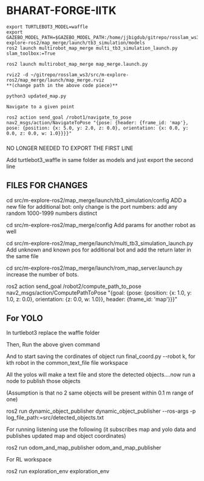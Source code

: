 # BHARAT-FORGE-IITK

```
export TURTLEBOT3_MODEL=waffle
export GAZEBO_MODEL_PATH=$GAZEBO_MODEL_PATH:/home/jjbigdub/gitrepo/rosslam_ws3/src/m-explore-ros2/map_merge/launch/tb3_simulation/models
ros2 launch multirobot_map_merge multi_tb3_simulation_launch.py slam_toolbox:=True

ros2 launch multirobot_map_merge map_merge.launch.py

rviz2 -d ~/gitrepo/rosslam_ws3/src/m-explore-ros2/map_merge/launch/map_merge.rviz
**(change path in the above code piece)**

python3 updated_map.py

Navigate to a given point

ros2 action send_goal /robot1/navigate_to_pose nav2_msgs/action/NavigateToPose "{pose: {header: {frame_id: 'map'}, pose: {position: {x: 5.0, y: 2.0, z: 0.0}, orientation: {x: 0.0, y: 0.0, z: 0.0, w: 1.0}}}}"
```
###
NO LONGER NEEDED TO EXPORT THE FIRST LINE

Add turtlebot3_waffle in same folder as models and just export the second line
###

## FILES FOR CHANGES

cd src/m-explore-ros2/map_merge/launch/tb3_simulation/config
ADD a new file for additional bot:
only change is the port numbers: add any random 1000-1999 numbers distinct

cd src/m-explore-ros2/map_merge/config
Add params for another robot as well

cd src/m-explore-ros2/map_merge/launch/multi_tb3_simulation_launch.py
Add unknown and known pos for additional bot and add the return later in the same file

cd src/m-explore-ros2/map_merge/launch/rom_map_server.launch.py
increase the number of bots.

ros2 action send_goal /robot2/compute_path_to_pose nav2_msgs/action/ComputePathToPose "{goal: {pose: {position: {x: 1.0, y: 1.0, z: 0.0}, orientation: {z: 0.0, w: 1.0}}, header: {frame_id: 'map'}}}"





## For YOLO
In turtlebot3 replace the waffle folder

Then, Run the above given command

And to start saving the cordinates of object run final_coord.py --robot k, for kth robot in the common_text_file file workspace

All the yolos will make a text file and store the detected objects....now run a node to publish those objects

(Assumption is that no 2 same objects will be present within 0.1 m range of one)

ros2 run dynamic_object_publisher dynamic_object_publisher --ros-args -p log_file_path:=src/detected_objects.txt

For running listening use the following (it subscribes map and yolo data and publishes updated map and object coordinates)

ros2 run odom_and_map_publisher odom_and_map_publisher

For RL workspace

ros2 run exploration_env exploration_env

